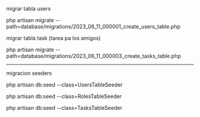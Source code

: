 


migrar tabla users

php artisan migrate --path=database/migrations/2023_06_11_000001_create_users_table.php


migrar tabla task (tarea pa los amigos)

php artisan migrate --path=database/migrations/2023_06_11_000003_create_tasks_table.php



--------------------


migracion seeders


php artisan db:seed --class=UsersTableSeeder


php artisan db:seed --class=RolesTableSeeder


php artisan db:seed --class=TasksTableSeeder
